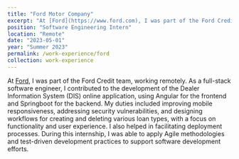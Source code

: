 ```yaml
---
title: "Ford Motor Company"
excerpt: "At [Ford](https://www.ford.com), I was part of the Ford Credit team, working in a fully-remote environment. As a full-stack software engineer, I contributed to the development of the Dealer Information System (DIS) online application, using Angular for the frontend and Springboot for the backend."
position: "Software Engineering Intern"
location: "Remote"
date: "2023-05-01"
year: "Summer 2023"
permalink: /work-experience/ford
collection: work-experience
---
```


At [Ford](https://www.ford.com), I was part of the Ford Credit team, working remotely. As a full-stack software engineer, I contributed to the development of the Dealer Information System (DIS) online application, using Angular for the frontend and Springboot for the backend. My duties included improving mobile responsiveness, addressing security vulnerabilities, and designing workflows for creating and deleting various loan types, with a focus on functionality and user experience. I also helped in facilitating deployment processes. During this internship, I was able to apply Agile methodologies and test-driven development practices to support software development efforts.